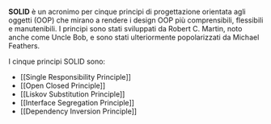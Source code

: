 **SOLID** è un acronimo per cinque principi di progettazione orientata agli oggetti (OOP) che mirano a rendere i design OOP più comprensibili, flessibili e manutenibili. I principi sono stati sviluppati da Robert C. Martin, noto anche come Uncle Bob, e sono stati ulteriormente popolarizzati da Michael Feathers.

I cinque principi SOLID sono:
- [[Single Responsibility Principle]]
- [[Open Closed Principle]]
- [[Liskov Substitution Principle]]
- [[Interface Segregation Principle]]
- [[Dependency Inversion Principle]]

